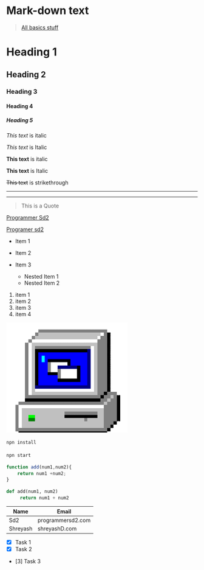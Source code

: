 # Mark-down text

>[All basics stuff](https://github.com/shreyash00007/Mark-down-text-/blob/main/Readme.md)

<!-- Headings -->
# Heading 1
## Heading 2
### Heading 3
#### Heading 4
##### Heading 5

<!--Italics -->

*This text* is italic

_This text_ is Italic 

**This text** is italic

__This text__ is Italic

<!-- Strikethrough -->

~~This text~~ is strikethrough

<!-- Horiontal Rule -->

---
_____

<!-- Blockqoute -->
> This is a Quote

<!-- Links -->
[Programmer Sd2](http://www.programmersd2.blogspot.com)

[Programer sd2](http://www.Programmersd2.com
"Hower")

<!-- UL -->

* Item 1
* Item 2
* Item 3

  * Nested Item 1
  * Nested Item 2

<!-- ol -->
1. item 1
1. item 2
1. item 3
1. item 4

<!-- Inline Code BLock -->
![Mkardown Logo](https://github.com/TheDudeThatCode/TheDudeThatCode/blob/master/Assets/PC.gif)

<!-- Github Markdown -->



<!-- Code Blocks -->

```bash
npn install

npn start
```

```Javascript
function add(num1,num2){
    return num1 +num2;
}
```
```python
def add(num1, num2)
     return num1 + num2

```
<!-- Tables -->
|  Name    |  Email    |
| ---------| -----------|
|  Sd2   | programmersd2.com   |
|  Shreyash    |  shreyashD.com    |

<!-- Task List -->
* [x] Task 1
* [x] Task 2
* [3] Task 3

























